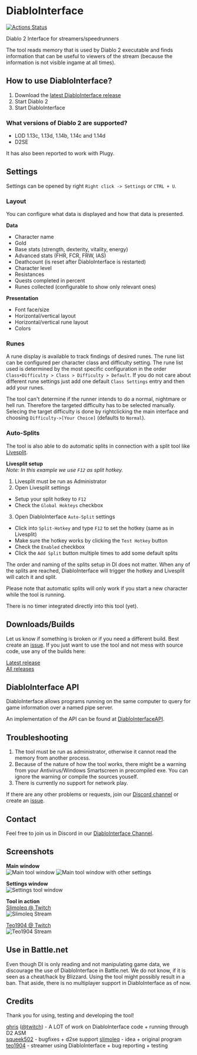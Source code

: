 # DiabloInterface

[![Actions Status](https://github.com/{owner}/{repo}/workflows/{workflow_name}/badge.svg)](https://github.com/{owner}/{repo}/actions)

Diablo 2 Interface for streamers/speedrunners

The tool reads memory that is used by Diablo 2 executable and finds information
that can be useful to viewers of the stream (because the information is not visible ingame at all times).

## How to use DiabloInterface?

1. Download the [latest DiabloInterface release](https://github.com/Zutatensuppe/DiabloInterface/releases/latest)   
2. Start Diablo 2
3. Start DiabloInterface

### What versions of Diablo 2 are supported?

- LOD 1.13c, 1.13d, 1.14b, 1.14c and 1.14d
- D2SE

It has also been reported to work with Plugy.

## Settings

Settings can be opened by right `Right click -> Settings` or `CTRL + U`.

### Layout

You can configure what data is displayed and how that data is presented.

**Data**  
- Character name
- Gold
- Base stats (strength, dexterity, vitality, energy)
- Advanced stats (FHR, FCR, FRW, IAS)
- Deathcount (is reset after DiabloInterface is restarted)
- Character level
- Resistances
- Quests completed in percent
- Runes collected (configurable to show only relevant ones)

**Presentation**  
- Font face/size
- Horizontal/vertical layout
- Horizontal/vertical rune layout
- Colors

### Runes

A rune display is available to track findings of desired runes. The rune list can be configured per character class and difficulty setting. The rune list used is determined by the most specific configuration in the order `Class+Difficulty > Class > Difficulty > Default`. If you do not care about different rune settings just add one default `Class Settings` entry and then add your runes.

The tool can't determine if the runner intends to do a normal, nightmare or hell run. Therefore the targeted difficulty has to be selected manually. Selecing the target difficulty is done by rightclicking the main interface and choosing `Difficulty->[Your Choice]` (defaults to `Normal`).

### Auto-Splits

The tool is also able to do automatic splits in connection with a split tool like [Livesplit][livesplit-link]. 

**Livesplit setup**  
_Note: In this example we use `F12` as split hotkey._

1. Livesplit must be run as Administrator
2. Open Livesplit settings
  - Setup your split hotkey to `F12`
  - Check the `Global Hokteys` checkbox
3. Open DiabloInterface `Auto-Split` settings
  - Click into `Split-Hotkey` and type `F12` to set the hotkey (same as in Livesplit)
  - Make sure the hotkey works by clicking the `Test Hotkey` button
  - Check the `Enabled` checkbox
  - Click the `Add Split` button multiple times to add some default splits
  
The order and naming of the splits setup in DI does not matter. 
When any of the splits are reached, DiabloInterface will trigger the hotkey and Livesplit will catch it and split.

Please note that automatic splits will only work if you start a new character while the tool is running.

There is no timer integrated directly into this tool (yet).

## Downloads/Builds

Let us know if something is broken or if you need a different build. Best create an [issue][issues-link].
If you just want to use the tool and not mess with source code, use any of the builds here:

[Latest release](https://github.com/Zutatensuppe/DiabloInterface/releases/latest)   
[All releases](https://github.com/Zutatensuppe/DiabloInterface/releases)   

## DiabloInterface API

DiabloInterface allows programs running on the same computer to query for game information over a named pipe server.

An implementation of the API can be found at [DiabloInterfaceAPI](https://github.com/Zutatensuppe/DiabloInterfaceAPI).

## Troubleshooting

1. The tool must be run as administrator, otherwise it cannot read the memory from another process.
2. Because of the nature of how the tool works, there might be a warning from your Antivirus/Windows Smartscreen in precompiled exe. You can ignore the warning or compile the sources youself.
3. There is currently no support for network play.

If there are any other problems or requests, join our [Discord channel][discord-channel-link] or create an [issue][issues-link].

## Contact

Feel free to join us in Discord in our [DiabloInterface Channel][discord-channel-link].

## Screenshots

**Main window**  
![Main tool window](https://github.com/Zutatensuppe/DiabloInterface/raw/master/docs/assets/img/main-win-v0.3.0-1.png)
![Main tool window with other settings](https://github.com/Zutatensuppe/DiabloInterface/raw/master/docs/assets/img/main-win-v0.3.0-2.png)

**Settings window**  
![Settings tool window](https://github.com/Zutatensuppe/DiabloInterface/raw/master/docs/assets/img/settings-win-v0.3.0-1.png)

**Tool in action**  
[Slimoleq @ Twitch](https://www.twitch.tv/slimoleq)    
![Slimoleq Stream](https://github.com/Zutatensuppe/DiabloInterface/raw/master/docs/assets/img/slimoScreen.png)

[Teo1904 @ Twitch](https://www.twitch.tv/teo1904)    
![Teo1904 Stream](https://github.com/Zutatensuppe/DiabloInterface/raw/master/docs/assets/img/teoScreen.png)

## Use in Battle.net

Even though DI is only reading and not manipulating game data, we discourage the use of DiabloInterface in Battle.net. We do not know, if it is seen as a cheat/hack by Blizzard. Using the tool might possibly result in a ban. That aside, there is no multiplayer support in DiabloInterface as of now.

## Credits

Thank you for using, testing and developing the tool!

[qhris](https://github.com/qhris) ([@twitch](https://www.twitch.tv/queaw)) - A LOT of work on DiabloInterface code + running through D2 ASM    
[squeek502](https://github.com/squeek502) - bugfixes + d2se support
[slimoleq](https://www.twitch.tv/slimoleq) - idea + original program    
[teo1904](https://www.twitch.tv/teo1904) - streamer using DiabloInterface + bug reporting + testing    


[discord-channel-link]: https://discord.gg/CVJvyAz
[issues-link]: https://github.com/Zutatensuppe/DiabloInterface/issues
[livesplit-link]: http://www.livesplit.org/

